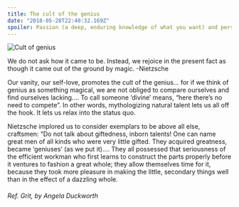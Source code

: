 ```yaml
---
title: The cult of the genius
date: "2018-05-28T22:40:32.169Z"
spoiler: Passion (a deep, enduring knowledge of what you want) and perseverance (hard work and resilience).
---
```


![Cult of genius](https://www.dropbox.com/s/qlxg7cf7v0zrixr/cult.png?raw=1)

We do not ask how it came to be. Instead, we rejoice in the present fact as though it came out of the ground by magic. -Nietzsche

Our vanity, our self-love, promotes the cult of the genius… for if we think of genius as something magical, we are not obliged to compare ourselves and find ourselves lacking…. To call someone ‘divine’ means, “here there’s no need to compete”. In other words, mythologizing natural talent lets us all off the hook. It lets us relax into the status quo.

Nietzsche implored us to consider exemplars to be above all else, craftsmen: “Do not talk about giftedness, inborn talents! One can name great men of all kinds who were very little gifted. They acquired greatness, became ‘geniuses’ (as we put it)…. They all possessed that seriousness of the efficient workman who first learns to construct the parts properly before it ventures to fashion a great whole; they allow themselves time for it, because they took more pleasure in making the little, secondary things well than in the effect of a dazzling whole.

###### Ref. Grit, by Angela Duckworth
